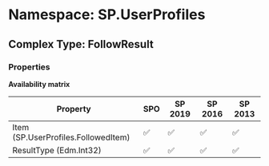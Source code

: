 # Namespace: SP.UserProfiles

## Complex Type: FollowResult

### Properties

**Availability matrix**

Property | SPO | SP 2019 | SP 2016 | SP 2013
----------|-----|---------|---------|--------
Item (SP.UserProfiles.FollowedItem) | ✅ | ✅ | ✅ | ✅
ResultType (Edm.Int32) | ✅ | ✅ | ✅ | ✅
